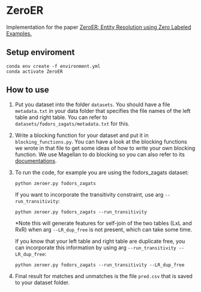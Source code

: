 # ZeroER
Implementation for the paper [ZeroER: Entity Resolution using Zero Labeled Examples.](https://arxiv.org/abs/1908.06049)

## Setup enviroment
    conda env create -f environment.yml
    conda activate ZeroER

## How to use
1. Put you dataset into the folder `datasets`. You should have a file `metadata.txt` in your data folder that specifies the file names of the left table and right table. You can refer to `datasets/fodors_zagats/metadata.txt` for this.
2. Write a blocking function for your dataset and put it in `blocking_functions.py`. 
   You can have a look at the blocking functions we wrote in that file to get some ideas of how to write your own blocking function.
   We use Magellan to do blocking so you can also refer to its [documentations](https://sites.google.com/site/anhaidgroup/projects/magellan/py_entitymatching).

3. To run the code, for example you are using the fodors_zagats dataset:

    `python zeroer.py fodors_zagats`

    If you want to incorporate the transitivity constraint, use arg `--run_transitivity`: 

    `python zeroer.py fodors_zagats --run_transitivity`

    *Note this will generate features for self-join of the two tables (LxL and RxR) when arg `--LR_dup_free` is not present, which can take some time.

    If you know that your left table and right table are duplicate free, you can incorporate this information by using arg `--run_transitivity --LR_dup_free`:

    `python zeroer.py fodors_zagats --run_transitivity --LR_dup_free`
4. Final result for matches and unmatches is the file `pred.csv` that is saved to your dataset folder.